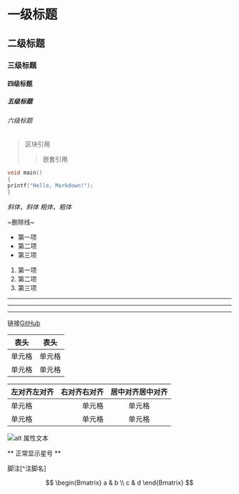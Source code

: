 # 一级标题
## 二级标题
### 三级标题
#### 四级标题
##### 五级标题
###### 六级标题

> 区块引用
>> 嵌套引用

```c
void main()
{
printf("Hello, Markdown!");
}
```

*斜体*，_斜体_
*粗体*，_粗体_

~删除线~

- 第一项
- 第二项
- 第三项

1. 第一项
2. 第二项
3. 第三项

***
---
___

链接[GitHub](https://github.com/)

| 表头 | 表头 |
| ---- | ---- |
| 单元格 | 单元格 |
| 单元格 | 单元格 |

| 左对齐左对齐 | 右对齐右对齐 | 居中对齐居中对齐 |
| :-----| ----: | :----: |
| 单元格 | 单元格 | 单元格 |
| 单元格 | 单元格 | 单元格 |

![alt 属性文本](图片地址)

*\* 正常显示星号 \*\*

脚注[^注脚名] 

$$
\begin{Bmatrix}
a & b \\
c & d
\end{Bmatrix}
$$

